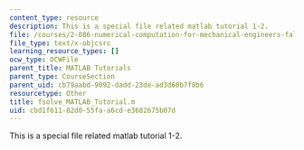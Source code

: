 ```yaml
---
content_type: resource
description: This is a special file related matlab tutorial 1-2.
file: /courses/2-086-numerical-computation-for-mechanical-engineers-fall-2014/cbd1f61182d055faa6cde3682675b07d_fsolve_MATLAB_Tutorial.m
file_type: text/x-objcsrc
learning_resource_types: []
ocw_type: OCWFile
parent_title: MATLAB Tutorials
parent_type: CourseSection
parent_uid: cb79aabd-9092-dadd-23de-ad3d60b7f8b6
resourcetype: Other
title: fsolve_MATLAB_Tutorial.m
uid: cbd1f611-82d0-55fa-a6cd-e3682675b07d
---
```

This is a special file related matlab tutorial 1-2.

